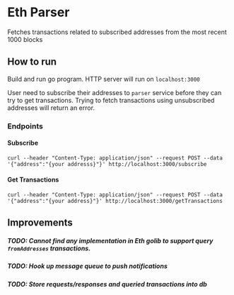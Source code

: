# Eth Parser

Fetches transactions related to subscribed addresses from the most recent 1000 blocks

## How to run
Build and run go program. HTTP server will run on `localhost:3000`

User need to subscribe their addresses to `parser` service before they can try to get transactions. Trying to fetch transactions using unsubscribed addresses will return an error.

### Endpoints
#### Subscribe
`curl --header "Content-Type: application/json" --request POST --data '{"address":"{your addresss}"}' http://localhost:3000/subscribe`

#### Get Transactions
`curl --header "Content-Type: application/json" --request POST --data '{"address":"{your address}"}' http://localhost:3000/getTransactions`


## Improvements
##### TODO: Cannot find any implementation in Eth golib to support query `fromAddresses` transactions.
##### TODO: Hook up message queue to push notifications
##### TODO: Store requests/responses and queried transactions into db
